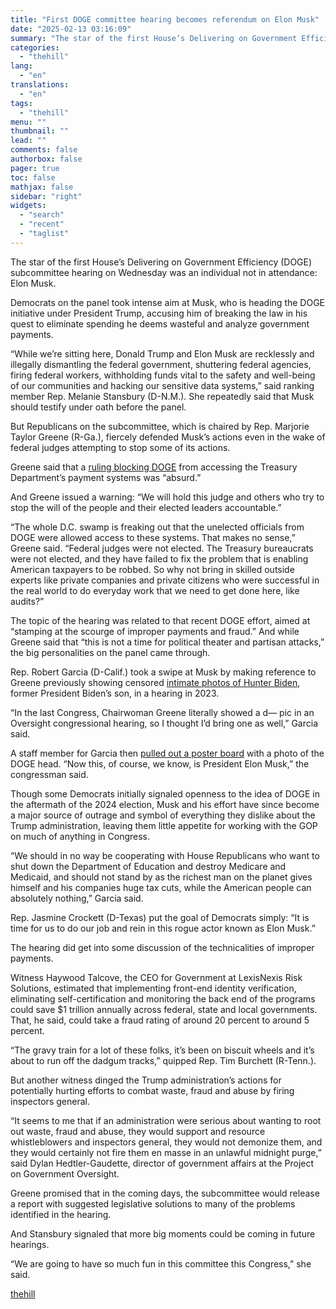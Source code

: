 ```yaml
---
title: "First DOGE committee hearing becomes referendum on Elon Musk"
date: "2025-02-13 03:16:09"
summary: "The star of the first House’s Delivering on Government Efficiency (DOGE) subcommittee hearing on Wednesday was an individual not in attendance: Elon Musk. Democrats on the panel took intense aim at Musk, who is heading the DOGE initiative under President Trump, accusing him of breaking the law in his quest..."
categories:
  - "thehill"
lang:
  - "en"
translations:
  - "en"
tags:
  - "thehill"
menu: ""
thumbnail: ""
lead: ""
comments: false
authorbox: false
pager: true
toc: false
mathjax: false
sidebar: "right"
widgets:
  - "search"
  - "recent"
  - "taglist"
---
```


The star of the first House’s Delivering on Government Efficiency (DOGE) subcommittee hearing on Wednesday was an individual not in attendance: Elon Musk.

Democrats on the panel took intense aim at Musk, who is heading the DOGE initiative under President Trump, accusing him of breaking the law in his quest to eliminate spending he deems wasteful and analyze government payments.

“While we’re sitting here, Donald Trump and Elon Musk are recklessly and illegally dismantling the federal government, shuttering federal agencies, firing federal workers, withholding funds vital to the safety and well-being of our communities and hacking our sensitive data systems,” said ranking member Rep. Melanie Stansbury (D-N.M.). She repeatedly said that Musk should testify under oath before the panel.

But Republicans on the subcommittee, which is chaired by Rep. Marjorie Taylor Greene (R-Ga.), fiercely defended Musk’s actions even in the wake of federal judges attempting to stop some of its actions.

Greene said that a [ruling blocking DOGE](https://thehill.com/regulation/court-battles/5138733-judge-ruling-doge-treasury/) from accessing the Treasury Department’s payment systems was “absurd.”

And Greene issued a warning: “We will hold this judge and others who try to stop the will of the people and their elected leaders accountable.”

“The whole D.C. swamp is freaking out that the unelected officials from DOGE were allowed access to these systems. That makes no sense,” Greene said. “Federal judges were not elected. The Treasury bureaucrats were not elected, and they have failed to fix the problem that is enabling American taxpayers to be robbed. So why not bring in skilled outside experts like private companies and private citizens who were successful in the real world to do everyday work that we need to get done here, like audits?”

The topic of the hearing was related to that recent DOGE effort, aimed at “stamping at the scourge of improper payments and fraud.” And while Greene said that “this is not a time for political theater and partisan attacks,” the big personalities on the panel came through.

Rep. Robert Garcia (D-Calif.) took a swipe at Musk by making reference to Greene previously showing censored [intimate photos of Hunter Biden](https://thehill.com/homenews/house/4106303-greene-displays-sexual-images-of-hunter-biden-at-irs-whistleblower-hearing/), former President Biden’s son, in a hearing in 2023.

“In the last Congress, Chairwoman Greene literally showed a d— pic in an Oversight congressional hearing, so I thought I’d bring one as well,” Garcia said.

A staff member for Garcia then [pulled out a poster board](https://thehill.com/homenews/house/5140540-doge-subcomittee-stansbury-taylor-greene-musk-trump/) with a photo of the DOGE head. “Now this, of course, we know, is President Elon Musk,” the congressman said.

Though some Democrats initially signaled openness to the idea of DOGE in the aftermath of the 2024 election, Musk and his effort have since become a major source of outrage and symbol of everything they dislike about the Trump administration, leaving them little appetite for working with the GOP on much of anything in Congress.

“We should in no way be cooperating with House Republicans who want to shut down the Department of Education and destroy Medicare and Medicaid, and should not stand by as the richest man on the planet gives himself and his companies huge tax cuts, while the American people can absolutely nothing,” Garcia said.

Rep. Jasmine Crockett (D-Texas) put the goal of Democrats simply: “It is time for us to do our job and rein in this rogue actor known as Elon Musk.”

The hearing did get into some discussion of the technicalities of improper payments.

Witness Haywood Talcove, the CEO for Government at LexisNexis Risk Solutions, estimated that implementing front-end identity verification, eliminating self-certification and monitoring the back end of the programs could save $1 trillion annually across federal, state and local governments. That, he said, could take a fraud rating of around 20 percent to around 5 percent.

“The gravy train for a lot of these folks, it’s been on biscuit wheels and it’s about to run off the dadgum tracks,” quipped Rep. Tim Burchett (R-Tenn.).

But another witness dinged the Trump administration’s actions for potentially hurting efforts to combat waste, fraud and abuse by firing inspectors general.

“It seems to me that if an administration were serious about wanting to root out waste, fraud and abuse, they would support and resource whistleblowers and inspectors general, they would not demonize them, and they would certainly not fire them en masse in an unlawful midnight purge,” said Dylan Hedtler-Gaudette, director of government affairs at the Project on Government Oversight.

Greene promised that in the coming days, the subcommittee would release a report with suggested legislative solutions to many of the problems identified in the hearing.

And Stansbury signaled that more big moments could be coming in future hearings.

“We are going to have so much fun in this committee this Congress,” she said.

[thehill](https://thehill.com/homenews/5141216-elon-musk-house-doge-hearing/)
